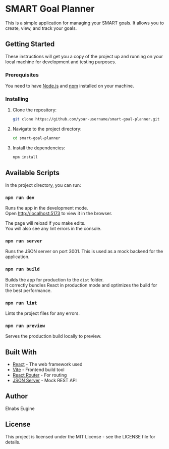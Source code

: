 # SMART Goal Planner

This is a simple application for managing your SMART goals. It allows you to create, view, and track your goals.

## Getting Started

These instructions will get you a copy of the project up and running on your local machine for development and testing purposes.

### Prerequisites

You need to have [Node.js](https://nodejs.org/) and [npm](https://www.npmjs.com/) installed on your machine.

### Installing

1. Clone the repository:
   ```sh 
   git clone https://github.com/your-username/smart-goal-planner.git
   ```
2. Navigate to the project directory:
   ```sh
   cd smart-goal-planner
   ```
3. Install the dependencies:
   ```sh
   npm install
   ```

## Available Scripts

In the project directory, you can run:

### `npm run dev`

Runs the app in the development mode.<br />
Open [http://localhost:5173](http://localhost:5173) to view it in the browser.

The page will reload if you make edits.<br />
You will also see any lint errors in the console.

### `npm run server`

Runs the JSON server on port 3001. This is used as a mock backend for the application.

### `npm run build`

Builds the app for production to the `dist` folder.<br />
It correctly bundles React in production mode and optimizes the build for the best performance.

### `npm run lint`

Lints the project files for any errors.

### `npm run preview`

Serves the production build locally to preview.

## Built With

* [React](https_//reactjs.org/) - The web framework used
* [Vite](https_//vitejs.dev/) - Frontend build tool
* [React Router](https_//reactrouter.com/) - For routing
* [JSON Server](https_//github.com/typicode/json-server) - Mock REST API

## Author

Elnabs Eugine

## License

This project is licensed under the MIT License - see the LICENSE file for details.

